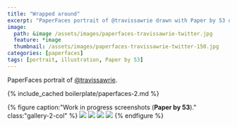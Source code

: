 ```yaml
---
title: "Wrapped around"
excerpt: "PaperFaces portrait of @travissawrie drawn with Paper by 53 on an iPad."
image: 
  path: &image /assets/images/paperfaces-travissawrie-twitter.jpg 
  feature: *image
  thumbnail: /assets/images/paperfaces-travissawrie-twitter-150.jpg
categories: [paperfaces]
tags: [portrait, illustration, Paper by 53]
---
```


PaperFaces portrait of <a href="https://twitter.com/travissawrie">@travissawrie</a>.

{% include_cached boilerplate/paperfaces-2.md %}

{% figure caption:"Work in progress screenshots (**Paper by 53**)." class:"gallery-2-col" %}
[![](/assets/images/paperfaces-travissawrie-process-1-600.jpg)](/assets/images/paperfaces-travissawrie-process-1-lg.jpg)
[![](/assets/images/paperfaces-travissawrie-process-2-600.jpg)](/assets/images/paperfaces-travissawrie-process-2-lg.jpg)
[![](/assets/images/paperfaces-travissawrie-process-3-600.jpg)](/assets/images/paperfaces-travissawrie-process-3-lg.jpg)
[![](/assets/images/paperfaces-travissawrie-process-4-600.jpg)](/assets/images/paperfaces-travissawrie-process-4-lg.jpg)
{% endfigure %}
